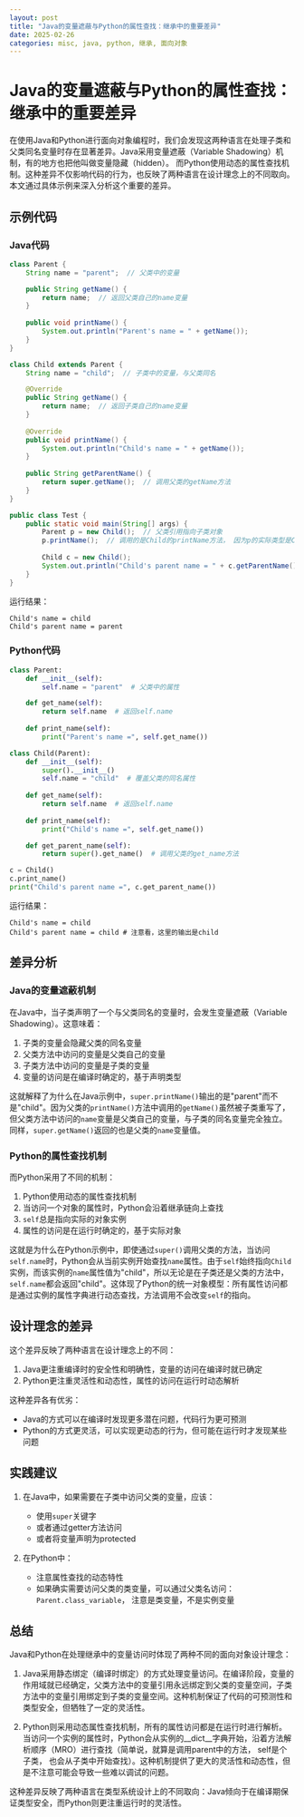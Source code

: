 ```yaml
---
layout: post
title: "Java的变量遮蔽与Python的属性查找：继承中的重要差异"
date: 2025-02-26
categories: misc, java, python, 继承, 面向对象
---
```


# Java的变量遮蔽与Python的属性查找：继承中的重要差异

在使用Java和Python进行面向对象编程时，我们会发现这两种语言在处理子类和父类同名变量时存在显著差异。Java采用变量遮蔽（Variable Shadowing）机制，有的地方也把他叫做变量隐藏（hidden）。
而Python使用动态的属性查找机制。这种差异不仅影响代码的行为，也反映了两种语言在设计理念上的不同取向。本文通过具体示例来深入分析这个重要的差异。

## 示例代码

### Java代码

```java
class Parent {
    String name = "parent";  // 父类中的变量

    public String getName() {
        return name;  // 返回父类自己的name变量
    }
    
    public void printName() {
        System.out.println("Parent's name = " + getName());
    }
}

class Child extends Parent {
    String name = "child";  // 子类中的变量，与父类同名

    @Override
    public String getName() {
        return name;  // 返回子类自己的name变量
    }
    
    @Override
    public void printName() {
        System.out.println("Child's name = " + getName());
    }
    
    public String getParentName() {
        return super.getName();  // 调用父类的getName方法
    }
}

public class Test {
    public static void main(String[] args) {
        Parent p = new Child();  // 父类引用指向子类对象
        p.printName();  // 调用的是Child的printName方法， 因为p的实际类型是Child
        
        Child c = new Child();
        System.out.println("Child's parent name = " + c.getParentName());
    }
}
```

运行结果：

```
Child's name = child
Child's parent name = parent
```

### Python代码

```python
class Parent:
    def __init__(self):
        self.name = "parent"  # 父类中的属性

    def get_name(self):
        return self.name  # 返回self.name
        
    def print_name(self):
        print("Parent's name =", self.get_name())

class Child(Parent):
    def __init__(self):
        super().__init__()
        self.name = "child"  # 覆盖父类的同名属性
    
    def get_name(self):
        return self.name  # 返回self.name
    
    def print_name(self):
        print("Child's name =", self.get_name())

    def get_parent_name(self):
        return super().get_name()  # 调用父类的get_name方法

c = Child()
c.print_name()
print("Child's parent name =", c.get_parent_name())
```

运行结果：

```
Child's name = child
Child's parent name = child # 注意看，这里的输出是child
```

## 差异分析

### Java的变量遮蔽机制

在Java中，当子类声明了一个与父类同名的变量时，会发生变量遮蔽（Variable Shadowing）。这意味着：

1. 子类的变量会隐藏父类的同名变量
2. 父类方法中访问的变量是父类自己的变量
3. 子类方法中访问的变量是子类的变量
4. 变量的访问是在编译时确定的，基于声明类型

这就解释了为什么在Java示例中，`super.printName()`输出的是"parent"而不是"child"。因为父类的`printName()`方法中调用的`getName()`虽然被子类重写了，但父类方法中访问的`name`变量是父类自己的变量，与子类的同名变量完全独立。同样，`super.getName()`返回的也是父类的`name`变量值。

### Python的属性查找机制

而Python采用了不同的机制：

1. Python使用动态的属性查找机制
2. 当访问一个对象的属性时，Python会沿着继承链向上查找
3. `self`总是指向实际的对象实例
4. 属性的访问是在运行时确定的，基于实际对象

这就是为什么在Python示例中，即使通过`super()`调用父类的方法，当访问`self.name`时，Python会从当前实例开始查找`name`属性。由于`self`始终指向`Child`实例，而该实例的`name`属性值为"child"，所以无论是在子类还是父类的方法中，`self.name`都会返回"child"。这体现了Python的统一对象模型：所有属性访问都是通过实例的属性字典进行动态查找，方法调用不会改变`self`的指向。

## 设计理念的差异

这个差异反映了两种语言在设计理念上的不同：

1. Java更注重编译时的安全性和明确性，变量的访问在编译时就已确定
2. Python更注重灵活性和动态性，属性的访问在运行时动态解析

这种差异各有优劣：

- Java的方式可以在编译时发现更多潜在问题，代码行为更可预测
- Python的方式更灵活，可以实现更动态的行为，但可能在运行时才发现某些问题

## 实践建议

1. 在Java中，如果需要在子类中访问父类的变量，应该：
   - 使用`super`关键字
   - 或者通过getter方法访问
   - 或者将变量声明为protected

2. 在Python中：
   - 注意属性查找的动态特性
   - 如果确实需要访问父类的类变量，可以通过父类名访问：`Parent.class_variable`， 注意是类变量，不是实例变量

## 总结

Java和Python在处理继承中的变量访问时体现了两种不同的面向对象设计理念：

1. Java采用静态绑定（编译时绑定）的方式处理变量访问。在编译阶段，变量的作用域就已经确定，父类方法中的变量引用永远绑定到父类的变量空间，子类方法中的变量引用绑定到子类的变量空间。这种机制保证了代码的可预测性和类型安全，但牺牲了一定的灵活性。

2. Python则采用动态属性查找机制，所有的属性访问都是在运行时进行解析。当访问一个实例的属性时，Python会从实例的__dict__字典开始，沿着方法解析顺序（MRO）进行查找（简单说，就算是调用parent中的方法， self是个子类， 也会从子类中开始查找）。这种机制提供了更大的灵活性和动态性，但是不注意可能会导致一些难以调试的问题。

这种差异反映了两种语言在类型系统设计上的不同取向：Java倾向于在编译期保证类型安全，而Python则更注重运行时的灵活性。
